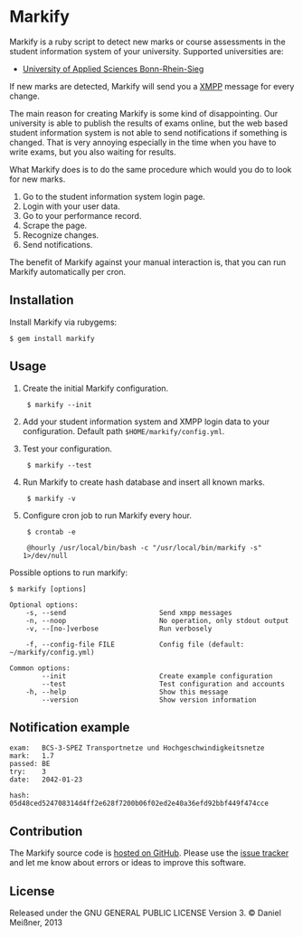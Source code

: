 # Markify

Markify is a ruby script to detect new marks or course assessments in the student information system of your university.
Supported universities are:

* [University of Applied Sciences Bonn-Rhein-Sieg](http://h-brs.de)

If new marks are detected, Markify will send you a [XMPP](http://xmpp.org/) message for every change.

The main reason for creating Markify is some kind of disappointing. Our university is able to publish the results of
exams online, but the web based student information system is not able to send notifications if something is changed.
That is very annoying especially in the time when you have to write exams, but you also waiting for results.

What Markify does is to do the same procedure which would you do to look for new marks.

1. Go to the student information system login page.
2. Login with your 	user data.
3. Go to your performance record.
4. Scrape the page.
5. Recognize changes.
6. Send notifications.

The benefit of Markify against your manual interaction is, that you can run Markify automatically per cron.

## Installation

Install Markify via rubygems:

    $ gem install markify

## Usage

1. Create the initial Markify configuration.

        $ markify --init

2. Add your student information system and XMPP login data to your configuration. Default path ``$HOME/markify/config.yml``.

3. Test your configuration.

        $ markify --test

4. Run Markify to create hash database and insert all known marks.

        $ markify -v

5. Configure cron job to run Markify every hour.

        $ crontab -e

        @hourly /usr/local/bin/bash -c "/usr/local/bin/markify -s" 1>/dev/null

Possible options to run markify:

    $ markify [options]

    Optional options:
        -s, --send                       Send xmpp messages
        -n, --noop                       No operation, only stdout output
        -v, --[no-]verbose               Run verbosely

        -f, --config-file FILE           Config file (default: ~/markify/config.yml)

    Common options:
            --init                       Create example configuration
            --test                       Test configuration and accounts
        -h, --help                       Show this message
            --version                    Show version information

## Notification example

    exam:   BCS-3-SPEZ Transportnetze und Hochgeschwindigkeitsnetze
    mark:   1.7
    passed: BE
    try:    3
    date:   2042-01-23

    hash:   05d48ced524708314d4ff2e628f7200b06f02ed2e40a36efd92bbf449f474cce

## Contribution

The Markify source code is [hosted on GitHub](https://github.com/meise/markify). Please use the
[issue tracker](https://github.com/meise/markify/issues) and let me know about errors or ideas to improve this software.

## License

Released under the GNU GENERAL PUBLIC LICENSE Version 3. © Daniel Meißner, 2013
